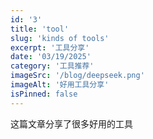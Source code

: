 ```yaml
---
id: '3'
title: 'tool'
slug: 'kinds of tools'
excerpt: '工具分享'
date: '03/19/2025'
category: '工具推荐'
imageSrc: '/blog/deepseek.png'
imageAlt: '好用工具分享'
isPinned: false
---
```


这篇文章分享了很多好用的工具
